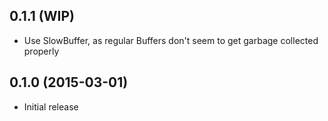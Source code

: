 ## 0.1.1 (WIP)

* Use SlowBuffer, as regular Buffers don't seem to get garbage collected
  properly

## 0.1.0 (2015-03-01)

* Initial release

